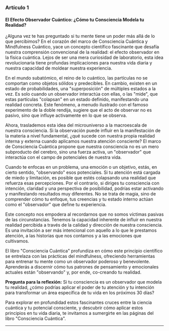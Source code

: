 ### **Artículo 1**
#### **El Efecto Observador Cuántico: ¿Cómo tu Consciencia Modela tu Realidad?**

¿Alguna vez te has preguntado si tu mente tiene un poder más allá de lo que percibimos? En el corazón del marco de Consciencia Cuántica y Mindfulness Cuántico, yace un concepto científico fascinante que desafía nuestra comprensión convencional de la realidad: el efecto observador en la física cuántica. Lejos de ser una mera curiosidad de laboratorio, esta idea revolucionaria tiene profundas implicaciones para nuestra vida diaria y nuestra capacidad de moldear nuestra experiencia.

En el mundo subatómico, el reino de lo cuántico, las partículas no se comportan como objetos sólidos y predecibles. En cambio, existen en un estado de probabilidades, una "superposición" de múltiples estados a la vez. Es solo cuando un observador interactúa con ellas, o las "mide", que estas partículas "colapsan" en un estado definido, manifestando una realidad concreta. Este fenómeno, a menudo ilustrado con el famoso experimento de la doble rendija, sugiere que el acto de observar no es pasivo, sino que influye activamente en lo que se observa.

Ahora, traslademos esta idea del microuniverso a la macroescala de nuestra consciencia. Si la observación puede influir en la manifestación de la materia a nivel fundamental, ¿qué sucede con nuestra propia realidad interna y externa cuando aplicamos nuestra atención consciente? El marco de Consciencia Cuántica propone que nuestra consciencia no es un mero subproducto del cerebro, sino una fuerza activa, un "observador" que interactúa con el campo de potenciales de nuestra vida.

Cuando te enfocas en un problema, una emoción o un objetivo, estás, en cierto sentido, "observando" esos potenciales. Si tu atención está cargada de miedo y limitación, es posible que estés colapsando una realidad que refuerza esas percepciones. Por el contrario, si diriges tu consciencia con intención, claridad y una perspectiva de posibilidad, podrías estar activando y manifestando resultados muy diferentes. No se trata de magia, sino de comprender cómo tu enfoque, tus creencias y tu estado interno actúan como el "observador" que define tu experiencia.

Este concepto nos empodera al recordarnos que no somos víctimas pasivas de las circunstancias. Tenemos la capacidad inherente de influir en nuestra realidad percibida a través de la calidad y dirección de nuestra consciencia. Es una invitación a ser más intencional con aquello a lo que le prestamos atención, a las historias que nos contamos y a las emociones que cultivamos.

El libro "Consciencia Cuántica" profundiza en cómo este principio científico se entrelaza con las prácticas del mindfulness, ofreciendo herramientas para entrenar tu mente como un observador poderoso y benevolente. Aprenderás a discernir cómo tus patrones de pensamiento y emocionales actuales están "observando" y, por ende, co-creando tu realidad.

**Pregunta para la reflexión:** Si tu consciencia es un observador que modela tu realidad, ¿cómo podrías aplicar el poder de tu atención y tu intención para transformar un área específica de tu vida en los próximos 30 días?

Para explorar en profundidad estos fascinantes cruces entre la ciencia cuántica y tu potencial consciente, y descubrir cómo aplicar estos principios en tu vida diaria, te invitamos a sumergirte en las páginas del libro "Consciencia Cuántica".

---